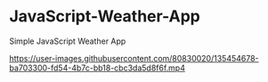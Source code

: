 # JavaScript-Weather-App
 Simple JavaScript Weather App



https://user-images.githubusercontent.com/80830020/135454678-ba703300-fd54-4b7c-bb18-cbc3da5d8f6f.mp4

<!-- ![JavaScript-Weather-App](https://user-images.githubusercontent.com/80830020/135455243-ce21b98f-f7c4-48b2-943e-c77dff2cc9f1.gif) -->
